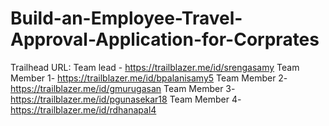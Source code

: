# Build-an-Employee-Travel-Approval-Application-for-Corprates
Trailhead URL:
Team lead - https://trailblazer.me/id/srengasamy
Team Member 1- https://trailblazer.me/id/bpalanisamy5
Team Member 2- https://trailblazer.me/id/gmurugasan
Team Member 3- https://trailblazer.me/id/pgunasekar18
Team Member 4- https://trailblazer.me/id/rdhanapal4
